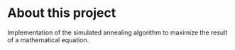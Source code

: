 # About this project

Implementation of the simulated annealing algorithm to maximize the result of a mathematical equation.